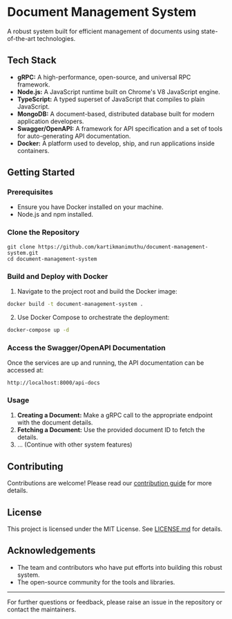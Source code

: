# Document Management System

A robust system built for efficient management of documents using state-of-the-art technologies.

## Tech Stack

- **gRPC:** A high-performance, open-source, and universal RPC framework.
- **Node.js:** A JavaScript runtime built on Chrome's V8 JavaScript engine.
- **TypeScript:** A typed superset of JavaScript that compiles to plain JavaScript.
- **MongoDB:** A document-based, distributed database built for modern application developers.
- **Swagger/OpenAPI:** A framework for API specification and a set of tools for auto-generating API documentation.
- **Docker:** A platform used to develop, ship, and run applications inside containers.

## Getting Started

### Prerequisites

- Ensure you have Docker installed on your machine.
- Node.js and npm installed.

### Clone the Repository

```
git clone https://github.com/kartikmanimuthu/document-management-system.git
cd document-management-system
```

### Build and Deploy with Docker

1. Navigate to the project root and build the Docker image:

```bash
docker build -t document-management-system .
```

2. Use Docker Compose to orchestrate the deployment:

```bash
docker-compose up -d
```

### Access the Swagger/OpenAPI Documentation

Once the services are up and running, the API documentation can be accessed at:

```
http://localhost:8000/api-docs
```

### Usage

1. **Creating a Document:** Make a gRPC call to the appropriate endpoint with the document details.
2. **Fetching a Document:** Use the provided document ID to fetch the details.
3. ... (Continue with other system features)

## Contributing

Contributions are welcome! Please read our [contribution guide](LINK_TO_CONTRIBUTING.md) for more details.

## License

This project is licensed under the MIT License. See [LICENSE.md](LINK_TO_LICENSE.md) for details.

## Acknowledgements

- The team and contributors who have put efforts into building this robust system.
- The open-source community for the tools and libraries.

---

For further questions or feedback, please raise an issue in the repository or contact the maintainers.

